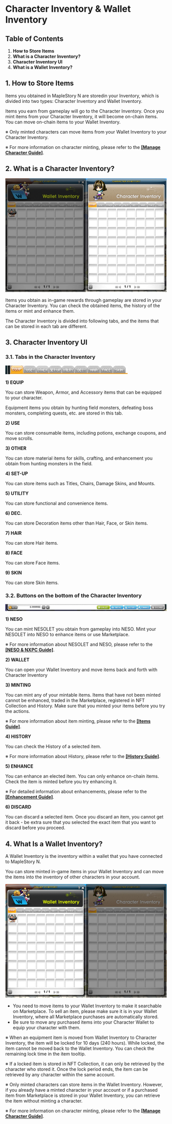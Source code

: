 # Character Inventory & Wallet Inventory
## Table of Contents
1.  **How to Store Items**
2.  **What is a Character Inventory?**
3.  **Character Inventory UI**
4.  **What is a Wallet Inventory?**
## 1. How to Store Items

Items you obtained in MapleStory N are storedin your Inventory, which is divided into two types: Character Inventory and Wallet Inventory.

Items you earn from gameplay will go to the Character Inventory. Once you mint items from your Character Inventory, it will become on-chain items. You can move on-chain items to your Wallet Inventory.

※ Only minted characters can move items from your Wallet Inventory to your Character Inventory.

※ For more information on character minting, please refer to the [**\[Manage Character Guide\]**](/msn-101/beginners-guide/get-started/manage-character).

## 2. What is a Character Inventory?

![](images/msn-101/beginners-guide/item-and-equipment/image_1747236272957_584.png)

Items you obtain as in-game rewards through gameplay are stored in your Character Inventory. You can check the obtained items, the history of the items or mint and enhance them.

The Character Inventory is divided into following tabs, and the items that can be stored in each tab are different.

## 3. Character Inventory UI
### 3.1. Tabs in the Character Inventory

![](images/msn-101/beginners-guide/item-and-equipment/image_1747236272957_324.png)

**1) EQUIP**

You can store Weapon, Armor, and Accessory items that can be equipped to your character.

Equipment items you obtain by hunting field monsters, defeating boss monsters, completing quests, etc. are stored in this tab.

**2) USE**

You can store consumable items, including potions, exchange coupons, and move scrolls.

**3) OTHER**

You can store material items for skills, crafting, and enhancement you obtain from hunting monsters in the field.

**4) SET-UP**

You can store items such as Titles, Chairs, Damage Skins, and Mounts.

**5) UTILITY**

You can store functional and convenience items.

**6) DEC.**

You can store Decoration items other than Hair, Face, or Skin items.

**7) HAIR**

You can store Hair items.

**8) FACE**

You can store Face items.

**9) SKIN**

You can store Skin items.

### 3.2. Buttons on the bottom of the Character Inventory

![](images/msn-101/beginners-guide/item-and-equipment/image_1747236272957_620.png)

**1) NESO**

You can mint NESOLET you obtain from gameplay into NESO. Mint your NESOLET into NESO to enhance items or use Marketplace.

※ For more information about NESOLET and NESO, please refer to the [**\[NESO & NXPC Guide\]**](https://docs.maplestoryn.io/msn-101/learn-more/neso-and-nxpc).

**2) WALLET**

You can open your Wallet Inventory and move items back and forth with Character Inventory

**3) MINTING**

You can mint any of your mintable items. Items that have not been minted cannot be enhanced, traded in the Marketplace, registered in NFT Collection and History. Make sure that you minted your items before you try the actions.

※ For more information about item minting, please refer to the [**\[Items Guide\]**](https://docs.maplestoryn.io/msn-101/beginners-guide/item-and-equipment/items).

**4) HISTORY**

You can check the History of a selected item.

※ For more information about History, please refer to the [**\[History Guide\]**](/msn-101/beginners-guide/monster-and-dungeon/history).

**5) ENHANCE**

You can enhance an elected item. You can only enhance on-chain items. Check the item is minted before you try enhancing it.

※ For detailed information about enhancements, please refer to the [**\[Enhancement Guide\]**](/msn-101/beginners-guide/enhancement).

**6) DISCARD**

You can discard a selected item. Once you discard an item, you cannot get it back - be extra sure that you selected the exact item that you want to discard before you proceed.

## 4. What Is a Wallet Inventory?

A Wallet Inventory is the inventory within a wallet that you have connected to MapleStory N.

You can store minted in-game items in your Wallet Inventory and can move the items into the inventory of other characters in your account.

![](images/msn-101/beginners-guide/item-and-equipment/image_1747236272957_983.png)

*   You need to move items to your Wallet Inventory to make it searchable on Marketplace. To sell an item, please make sure it is in your Wallet Inventory, where all Marketplace purchases are automatically stored.
*   Be sure to move any purchased items into your Character Wallet to equip your character with them.

※ When an equipment item is moved from Wallet Inventory to Character Inventory, the item will be locked for 10 days (240 hours). While locked, the item cannot be moved back to the Wallet Inventory. You can check the remaining lock time in the item tooltip.

※ If a locked item is stored in NFT Collection, it can only be retrieved by the character who stored it. Once the lock period ends, the item can be retrieved by any character within the same account.

※ Only minted characters can store items in the Wallet Inventory. However, if you already have a minted character in your account or if a purchased item from Marketplace is stored in your Wallet Inventory, you can retrieve the item without minting a character.

※ For more information on character minting, please refer to the [**\[Manage Character Guide\]**](/msn-101/beginners-guide/get-started/manage-character).